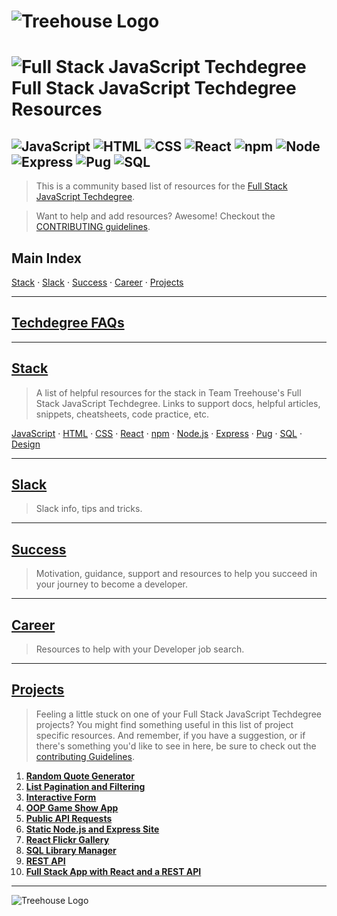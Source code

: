 # ![Treehouse Logo](repo-imgs/treehouse_and_logo.png "Team Treehouse")

# ![Full Stack JavaScript Techdegree](repo-imgs/fsjs.png "FSJS") Full Stack JavaScript Techdegree Resources

## ![JavaScript](repo-imgs/js.png "JavaScript") ![HTML](repo-imgs/html.png "HTML") ![CSS](repo-imgs/css.png "CSS") ![React](repo-imgs/react.png "React") ![npm](repo-imgs/npm.png "npm") ![Node](repo-imgs/node.png "Node") ![Express](repo-imgs/express.png "Express") ![Pug](repo-imgs/pug.png "Pug") ![SQL](repo-imgs/sql.png "SQL")

>This is a community based list of resources for the [Full Stack JavaScript Techdegree](https://www.teamtreehouse.com).

>Want to help and add resources? Awesome! Checkout the [CONTRIBUTING guidelines](CONTRIBUTING.md).

## Main Index

[Stack](lists/stack.md) ·
[Slack](lists/slack.md) ·
[Success](lists/success.md) ·
[Career](lists/career.md) ·
[Projects](lists/projects.md)

-------

## [Techdegree FAQs](https://teamtreehouse.com/library/techdegree-faqs)

-------

## [Stack](lists/stack.md)

>A list of helpful resources for the stack in Team Treehouse's Full Stack JavaScript Techdegree.  Links to support docs, helpful articles, snippets, cheatsheets, code practice, etc.

[JavaScript](lists/stack.md/#javascript) ·
[HTML](lists/stack.md/#html) ·
[CSS](lists/stack.md/#css) ·
[React](lists/stack.md/#react) ·
[npm](lists/stack.md/#npm) ·
[Node.js](lists/stack.md/#node.js) ·
[Express](lists/stack.md/#express) ·
[Pug](lists/stack.md/#pug) ·
[SQL](lists/stack.md/#sql) ·
[Design](lists/stack.md/#design)

-------

## [Slack](lists/slack.md)

>Slack info, tips and tricks.

-------

## [Success](lists/success.md)

>Motivation, guidance, support and resources to help you succeed in your journey to become a developer.

-------

## [Career](lists/career.md)

>Resources to help with your Developer job search.

-------

## [Projects](lists/projects.md)

>Feeling a little stuck on one of your Full Stack JavaScript Techdegree projects?  You might find something useful in this list of project specific resources.  And remember, if you have a suggestion, or if there's something you'd like to see in here, be sure to check out the [contributing Guidelines](CONTRIBUTING.md).

1. **[Random Quote Generator](lists/projects.md/#1-random-quote-generator)**
2. **[List Pagination and Filtering](lists/projects.md/#2-list-pagination-and-filtering)**
3. **[Interactive Form](lists/projects.md/#3-interactive-form)**
4. **[OOP Game Show App](lists/projects.md/#4-oop-game-show-app)**
5. **[Public API Requests](lists/projects.md/#5-public-api-requests)**
6. **[Static Node.js and Express Site](lists/projects.md/#6-static-node.js-and-express-site)**
7. **[React Flickr Gallery](lists/projects.md/#7-react-flickr-gallery)**
8. **[SQL Library Manager](lists/projects.md/#8-sql-library-manager)**
9. **[REST API](lists/projects.md/#9-rest-api)**
10. **[Full Stack App with React and a REST API](lists/projects/#10-full-stack-app-with-react-and-a-rest-api)**

-------

![Treehouse Logo](repo-imgs/frogprint.png "Team Treehouse")